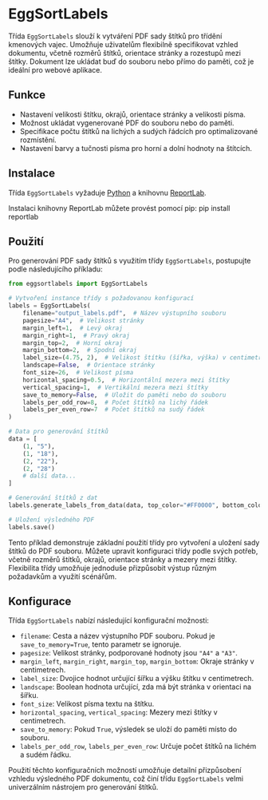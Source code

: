# EggSortLabels

Třída `EggSortLabels` slouží k vytváření PDF sady štítků pro třídění kmenových vajec. Umožňuje uživatelům flexibilně specifikovat vzhled dokumentu, včetně rozměrů štítků, orientace stránky a rozestupů mezi štítky. Dokument lze ukládat buď do souboru nebo přímo do paměti, což je ideální pro webové aplikace.

## Funkce

- Nastavení velikosti štítku, okrajů, orientace stránky a velikosti písma.
- Možnost ukládat vygenerované PDF do souboru nebo do paměti.
- Specifikace počtu štítků na lichých a sudých řádcích pro optimalizované rozmístění.
- Nastavení barvy a tučnosti písma pro horní a dolní hodnoty na štítcích.

## Instalace

Třída `EggSortLabels` vyžaduje [Python](https://python.org) a knihovnu [ReportLab](https://www.reportlab.com/dev/docs/).

Instalaci knihovny ReportLab můžete provést pomocí pip:
pip install reportlab


## Použití

Pro generování PDF sady štítků s využitím třídy `EggSortLabels`, postupujte podle následujícího příkladu:

```python
from eggsortlabels import EggSortLabels

# Vytvoření instance třídy s požadovanou konfigurací
labels = EggSortLabels(
    filename="output_labels.pdf",  # Název výstupního souboru
    pagesize="A4",  # Velikost stránky
    margin_left=1,  # Levý okraj
    margin_right=1,  # Pravý okraj
    margin_top=2,  # Horní okraj
    margin_bottom=2,  # Spodní okraj
    label_size=(4.75, 2),  # Velikost štítku (šířka, výška) v centimetrech
    landscape=False,  # Orientace stránky
    font_size=26,  # Velikost písma
    horizontal_spacing=0.5,  # Horizontální mezera mezi štítky
    vertical_spacing=1,  # Vertikální mezera mezi štítky
    save_to_memory=False,  # Uložit do paměti nebo do souboru
    labels_per_odd_row=8,  # Počet štítků na lichý řádek
    labels_per_even_row=7  # Počet štítků na sudý řádek
)

# Data pro generování štítků
data = [
    (1, "5"),
    (1, "18"),
    (2, "22"),
    (2, "28")
    # další data...
]

# Generování štítků z dat
labels.generate_labels_from_data(data, top_color="#FF0000", bottom_color="#000000")

# Uložení výsledného PDF
labels.save()
```


Tento příklad demonstruje základní použití třídy pro vytvoření a uložení sady štítků do PDF souboru. Můžete upravit konfiguraci třídy podle svých potřeb, včetně rozměrů štítků, okrajů, orientace stránky a mezery mezi štítky. Flexibilita třídy umožňuje jednoduše přizpůsobit výstup různým požadavkům a využití scénářům.

## Konfigurace

Třída `EggSortLabels` nabízí následující konfigurační možnosti:

- `filename`: Cesta a název výstupního PDF souboru. Pokud je `save_to_memory=True`, tento parametr se ignoruje.
- `pagesize`: Velikost stránky, podporované hodnoty jsou `"A4"` a `"A3"`.
- `margin_left`, `margin_right`, `margin_top`, `margin_bottom`: Okraje stránky v centimetrech.
- `label_size`: Dvojice hodnot určující šířku a výšku štítku v centimetrech.
- `landscape`: Boolean hodnota určující, zda má být stránka v orientaci na šířku.
- `font_size`: Velikost písma textu na štítku.
- `horizontal_spacing`, `vertical_spacing`: Mezery mezi štítky v centimetrech.
- `save_to_memory`: Pokud `True`, výsledek se uloží do paměti místo do souboru.
- `labels_per_odd_row`, `labels_per_even_row`: Určuje počet štítků na lichém a sudém řádku.

Použití těchto konfiguračních možností umožňuje detailní přizpůsobení vzhledu výsledného PDF dokumentu, což činí třídu `EggSortLabels` velmi univerzálním nástrojem pro generování štítků.
